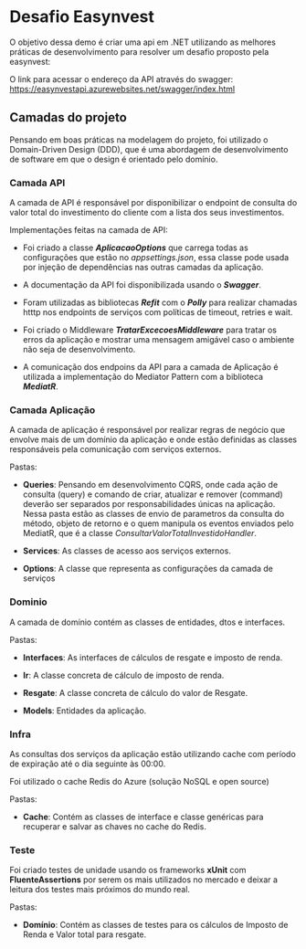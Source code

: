 # Desafio Easynvest 

  

O objetivo dessa demo é criar uma api em .NET utilizando as melhores práticas de desenvolvimento para resolver um desafio proposto pela easynvest: 

  

O link para acessar o endereço da API através do swagger: https://easynvestapi.azurewebsites.net/swagger/index.html 

  

##  Camadas do projeto 

  

Pensando em boas práticas na modelagem do projeto, foi utilizado o Domain-Driven Design (DDD), que é uma abordagem de desenvolvimento de software em que o design é orientado pelo domínio. 

  

### Camada API 

  

A camada de API é responsável por disponibilizar o endpoint de consulta do valor total do investimento do cliente com a lista dos seus investimentos.  

Implementações feitas na camada de API: 

  

- Foi criado a classe ***AplicacaoOptions*** que carrega todas as configurações que estão no *appsettings.json*, essa classe pode usada por injeção de dependências nas outras camadas da aplicação. 

  

- A documentação da API foi disponibilizada usando o ***Swagger***. 

  

- Foram utilizadas as bibliotecas ***Refit*** com o ***Polly*** para realizar chamadas htttp nos endpoints de serviços com políticas de timeout, retries e wait. 

  

- Foi criado o Middleware ***TratarExcecoesMiddleware*** para tratar os erros da aplicação e mostrar uma mensagem amigável caso o ambiente não seja de desenvolvimento. 

   

- A comunicação dos endpoins da API para a camada de Aplicação é utilizada a implementação do Mediator Pattern com a biblioteca ***MediatR***. 

   

### Camada Aplicação 

A camada de aplicação é responsável por realizar regras de negócio que envolve mais de um domínio da aplicação e onde estão definidas as classes responsáveis pela comunicação com serviços externos. 

Pastas: 

- **Queries**: Pensando em desenvolvimento CQRS, onde cada ação de consulta (query) e comando de criar, atualizar e remover (command) deverão ser separados por responsabilidades únicas na aplicação. Nessa pasta estão as classes de envio de parametros da consulta do método, objeto de retorno e o quem manipula os eventos enviados pelo MediatR, que é a classe *ConsultarValorTotalInvestidoHandler*. 

- **Services**: As classes de acesso aos serviços externos. 

- **Options**: A classe que representa as configurações da camada de serviços 

  

### Dominio 

A camada de domínio contém as classes de entidades, dtos e interfaces. 

Pastas: 

  

- **Interfaces**: As interfaces de cálculos de resgate e imposto de renda. 

- **Ir**: A classe concreta de cálculo de imposto de renda. 

- **Resgate**: A classe concreta de cálculo do valor de Resgate. 

- **Models**: Entidades da aplicação. 

  

### Infra 

As consultas dos serviços da aplicação estão utilizando cache com período de expiração até o dia seguinte às 00:00. 

Foi utilizado o cache Redis do Azure (solução NoSQL e open source) 

Pastas: 

  

- **Cache**:  Contém as classes de interface e classe genéricas para recuperar e salvar as chaves no cache do Redis. 

  

### Teste 

  

Foi criado testes de unidade usando os frameworks **xUnit** com **FluenteAssertions** por serem os mais utilizados no mercado e deixar a leitura dos testes mais próximos do mundo real.  

Pastas: 

  

- **Domínio**:  Contém as classes de testes para os cálculos de Imposto de Renda e Valor total para resgate. 

 